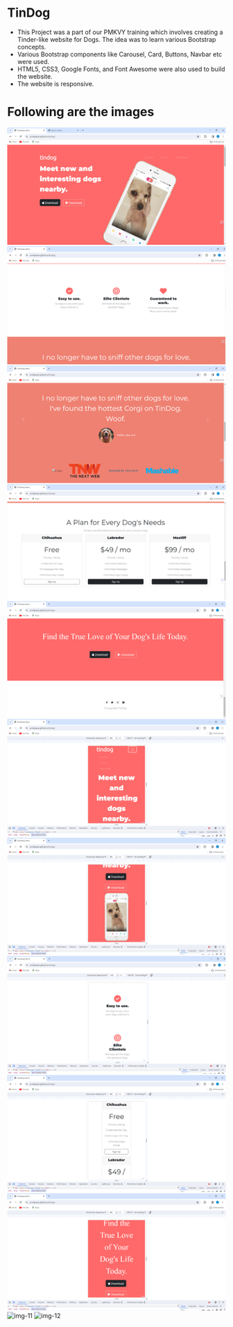 # TinDog
- This Project was a part of our PMKVY training which involves creating a Tinder-like website for Dogs. The idea was to learn various Bootstrap concepts.
- Various Bootstrap components like Carousel, Card, Buttons, Navbar etc were used. 
- HTML5, CSS3, Google Fonts, and Font Awesome were also used to build the website.
- The website is responsive.

# Following are the images
![img-1](/images/img-1.png)
![img-2](/images/img-2.png)
![img-3](/images/img-3.png)
![img-4](/images/img-4.png)
![img-5](/images/img-5.png)
![img-6](/images/img-6.png)
![img-7](/images/img-7.png)
![img-8](/images/img-8.png)
![img-9](/images/img-9.png)
![img-10](/images/img-10.png)
![img-11](/images/img-11.png)
![img-12](/images/img-12.png)
